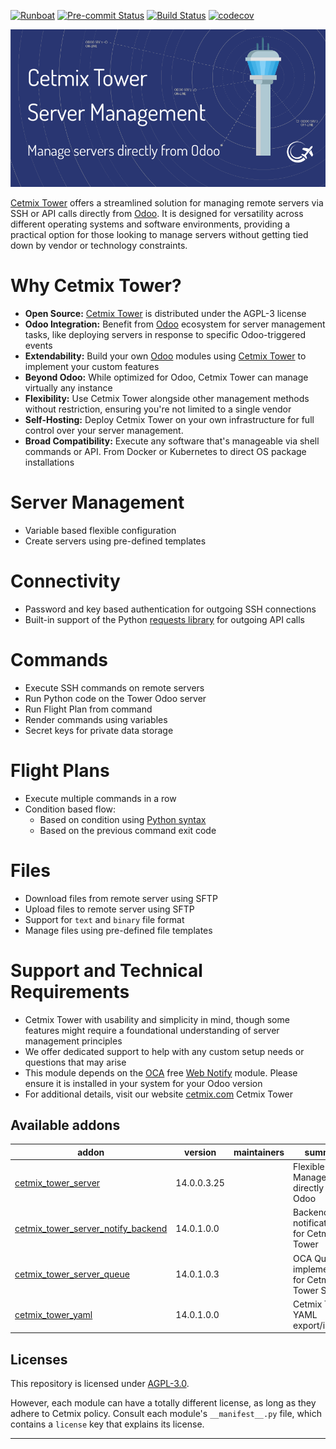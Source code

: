 
<!-- /!\ Non OCA Context : Set here the badge of your runbot / runboat instance. -->
[![Runboat](https://img.shields.io/badge/runboat-Try%20me-875A7B.png)](https://testit.cetmix.com/webui/builds.html?repo=cetmix/cetmix-tower&target_branch=14.0-dev)
[![Pre-commit Status](https://github.com/cetmix/cetmix-tower/actions/workflows/pre-commit.yml/badge.svg?branch=14.0)](https://github.com/cetmix/cetmix-tower/actions/workflows/pre-commit.yml?query=branch%3A14.0)
[![Build Status](https://github.com/cetmix/cetmix-tower/actions/workflows/test.yml/badge.svg?branch=14.0)](https://github.com/cetmix/cetmix-tower/actions/workflows/test.yml?query=branch%3A14.0)
[![codecov](https://codecov.io/gh/cetmix/cetmix-tower/branch/14.0/graph/badge.svg)](https://codecov.io/gh/cetmix/cetmix-tower)
<!-- /!\ Non OCA Context : Set here the badge of your translation instance. -->

<!-- /!\ do not modify above this line -->

![Banner](https://github.com/cetmix/cetmix-tower/blob/5ff7c0aafe22db6686d0919cc560f7f8a0fe7cd7/cetmix_tower_server/static/description/banner.png)

[Cetmix Tower](http://cetmix.com/tower) offers a streamlined solution for managing remote servers via SSH or API calls directly from [Odoo](https:/odoo.com).
It is designed for versatility across different operating systems and software environments, providing a practical option for those looking to manage servers without getting tied down by vendor or technology constraints.

# Why Cetmix Tower?

- **Open Source:** [Cetmix Tower](http://cetmix.com/tower) is distributed under the AGPL-3 license
- **Odoo Integration:** Benefit from [Odoo](https:/odoo.com) ecosystem for server management tasks, like deploying servers in response to specific Odoo-triggered events
- **Extendability:** Build your own [Odoo](https:/odoo.com) modules using [Cetmix Tower](http://cetmix.com/tower) to implement your custom features
- **Beyond Odoo:** While optimized for Odoo, Cetmix Tower can manage virtually any instance
- **Flexibility:** Use Cetmix Tower alongside other management methods without restriction, ensuring you're not limited to a single vendor
- **Self-Hosting:** Deploy Cetmix Tower on your own infrastructure for full control over your server management.
- **Broad Compatibility:** Execute any software that's manageable via shell commands or API. From Docker or Kubernetes to direct OS package installations

# Server Management

- Variable based flexible configuration
- Create servers using pre-defined templates

# Connectivity

- Password and key based authentication for outgoing SSH connections
- Built-in support of the Python [requests library](https://pypi.org/project/requests/) for outgoing API calls

# Commands

- Execute SSH commands on remote servers
- Run Python code on the Tower Odoo server
- Run Flight Plan from command
- Render commands using variables
- Secret keys for private data storage

# Flight Plans

- Execute multiple commands in a row
- Condition based flow:
  - Based on condition using [Python syntax](https://www.w3schools.com/python/python_syntax.asp)
  - Based on the previous command exit code

# Files

- Download files from remote server using SFTP
- Upload files to remote server using SFTP
- Support for `text` and `binary` file format
- Manage files using pre-defined file templates

# Support and Technical Requirements

- Cetmix Tower with usability and simplicity in mind, though some features might require a foundational understanding of server management principles
- We offer dedicated support to help with any custom setup needs or questions that may arise
- This module depends on the [OCA](http://odoo-community.org) free [Web Notify](https://github.com/OCA/web/tree/14.0/web_notify) module. Please ensure it is installed in your system for your Odoo version
- For additional details, visit our website [cetmix.com](https://cetmix.com)
Cetmix Tower

<!-- /!\ do not modify below this line -->

<!-- prettier-ignore-start -->

[//]: # (addons)

Available addons
----------------
addon | version | maintainers | summary
--- | --- | --- | ---
[cetmix_tower_server](cetmix_tower_server/) | 14.0.0.3.25 |  | Flexible Server Management directly from Odoo
[cetmix_tower_server_notify_backend](cetmix_tower_server_notify_backend/) | 14.0.1.0.0 |  | Backend notifications for Cetmix Tower
[cetmix_tower_server_queue](cetmix_tower_server_queue/) | 14.0.1.0.3 |  | OCA Queue implementation for Cetmix Tower Server
[cetmix_tower_yaml](cetmix_tower_yaml/) | 14.0.1.0.0 |  | Cetmix Tower YAML export/import

[//]: # (end addons)

<!-- prettier-ignore-end -->

## Licenses

This repository is licensed under [AGPL-3.0](LICENSE).

However, each module can have a totally different license, as long as they adhere to Cetmix
policy. Consult each module's `__manifest__.py` file, which contains a `license` key
that explains its license.

----
<!-- /!\ Non OCA Context : Set here the full description of your organization. -->
